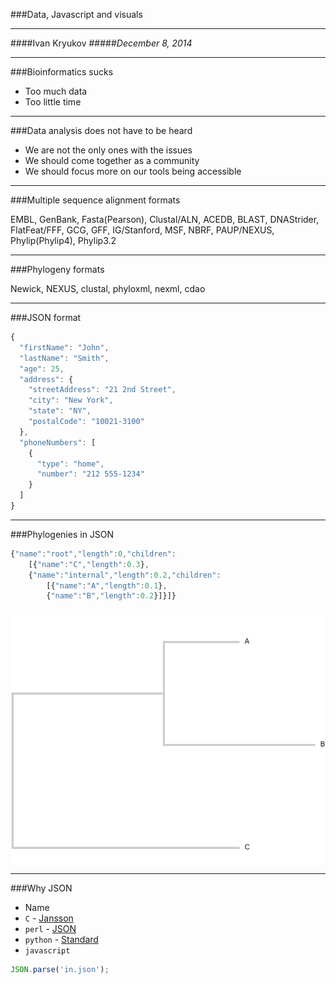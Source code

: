 ###Data, Javascript and visuals
***
####Ivan Kryukov
#####_December 8, 2014_

---
###Bioinformatics sucks
- Too much data
- Too little time
___
###Data analysis does not have to be heard
- We are not the only ones with the issues
- We should come together as a community
- We should focus more on our tools being accessible

___
###Multiple sequence alignment formats

EMBL, GenBank, Fasta(Pearson), Clustal/ALN, ACEDB, BLAST, DNAStrider, FlatFeat/FFF, GCG, GFF, IG/Stanford, MSF, NBRF, PAUP/NEXUS, Phylip(Phylip4), Phylip3.2
___


###Phylogeny formats

Newick, NEXUS, clustal, phyloxml, nexml, cdao

---

###JSON format

```javascript
{
  "firstName": "John",
  "lastName": "Smith",
  "age": 25,
  "address": {
    "streetAddress": "21 2nd Street",
    "city": "New York",
    "state": "NY",
    "postalCode": "10021-3100"
  },
  "phoneNumbers": [
    {
      "type": "home",
      "number": "212 555-1234"
    }
  ]
}
```
___
###Phylogenies in JSON

```javascript
{"name":"root","length":0,"children":
    [{"name":"C","length":0.3},
    {"name":"internal","length":0.2,"children":
        [{"name":"A","length":0.1},
		{"name":"B","length":0.2}]}]}
```
![small-tree](small-tree.png)

___
###Why JSON
- Name
- `C` - [Jansson](http://www.digip.org/jansson/)
- `perl` - [JSON](http://search.cpan.org/~makamaka/JSON-2.90/lib/JSON.pm)
- `python` - [Standard](https://docs.python.org/2/library/json.html)
- `javascript`
```javascript
JSON.parse('in.json');
```
